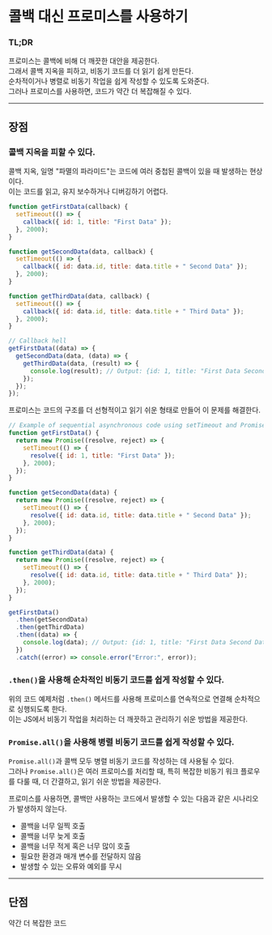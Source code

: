 # 콜백 대신 프로미스를 사용하기

### TL;DR

프로미스는 콜백에 비해 더 깨끗한 대안을 제공한다. <br />
그래서 콜백 지옥을 피하고, 비동기 코드를 더 읽기 쉽게 만든다. <br />
순차적이거나 병렬로 비동기 작업을 쉽게 작성할 수 있도록 도와준다. <br />
그러나 프로미스를 사용하면, 코드가 약간 더 복잡해질 수 있다.

---

## 장점

### 콜백 지옥을 피할 수 있다.

콜백 지옥, 일명 "파멸의 파라미드"는 코드에 여러 중첩된 콜백이 있을 때 발생하는 현상이다. <br />
이는 코드를 읽고, 유지 보수하거나 디버깅하기 어렵다.

```javascript
function getFirstData(callback) {
  setTimeout(() => {
    callback({ id: 1, title: "First Data" });
  }, 2000);
}

function getSecondData(data, callback) {
  setTimeout(() => {
    callback({ id: data.id, title: data.title + " Second Data" });
  }, 2000);
}

function getThirdData(data, callback) {
  setTimeout(() => {
    callback({ id: data.id, title: data.title + " Third Data" });
  }, 2000);
}

// Callback hell
getFirstData((data) => {
  getSecondData(data, (data) => {
    getThirdData(data, (result) => {
      console.log(result); // Output: {id: 1, title: "First Data Second Data Third Data"}
    });
  });
});
```

프로미스는 코드의 구조를 더 선형적이고 읽기 쉬운 형태로 만들어 이 문제를 해결한다.

```javascript
// Example of sequential asynchronous code using setTimeout and Promises
function getFirstData() {
  return new Promise((resolve, reject) => {
    setTimeout(() => {
      resolve({ id: 1, title: "First Data" });
    }, 2000);
  });
}

function getSecondData(data) {
  return new Promise((resolve, reject) => {
    setTimeout(() => {
      resolve({ id: data.id, title: data.title + " Second Data" });
    }, 2000);
  });
}

function getThirdData(data) {
  return new Promise((resolve, reject) => {
    setTimeout(() => {
      resolve({ id: data.id, title: data.title + " Third Data" });
    }, 2000);
  });
}

getFirstData()
  .then(getSecondData)
  .then(getThirdData)
  .then((data) => {
    console.log(data); // Output: {id: 1, title: "First Data Second Data Third Data"}
  })
  .catch((error) => console.error("Error:", error));
```

### `.then()`을 사용해 순차적인 비동기 코드를 쉽게 작성할 수 있다.

위의 코드 예제처럼 `.then()` 메서드를 사용해 프로미스를 연속적으로 연결해 순차적으로 싱행되도록 한다. <br />
이는 JS에서 비동기 작업을 처리하는 더 깨끗하고 관리하기 쉬운 방법을 제공한다.

### `Promise.all()`을 사용해 병렬 비동기 코드를 쉽게 작성할 수 있다.

`Promise.all()`과 콜백 모두 병렬 비동기 코드를 작성하는 데 사용될 수 있다. <br />
그러나 `Promise.all()`은 여러 프로미스를 처리할 때, 특히 복잡한 비동기 워크 플로우를 다룰 때, 더 간결하고, 읽기 쉬운 방법을 제공한다.

프로미스를 사용하면, 콜백만 사용하는 코드에서 발생할 수 있는 다음과 같은 시나리오가 발생하지 않는다.

- 콜백을 너무 일찍 호출 <br />
- 콜백을 너무 늦게 호출 <br />
- 콜백을 너무 적게 혹은 너무 많이 호출 <br />
- 필요한 환경과 매개 변수를 전달하지 않음 <br />
- 발생할 수 있는 오류와 예외를 무시

---

## 단점

약간 더 복잡한 코드
